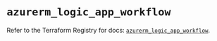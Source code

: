 # `azurerm_logic_app_workflow`

Refer to the Terraform Registry for docs: [`azurerm_logic_app_workflow`](https://registry.terraform.io/providers/hashicorp/azurerm/3.93.0/docs/resources/logic_app_workflow).
